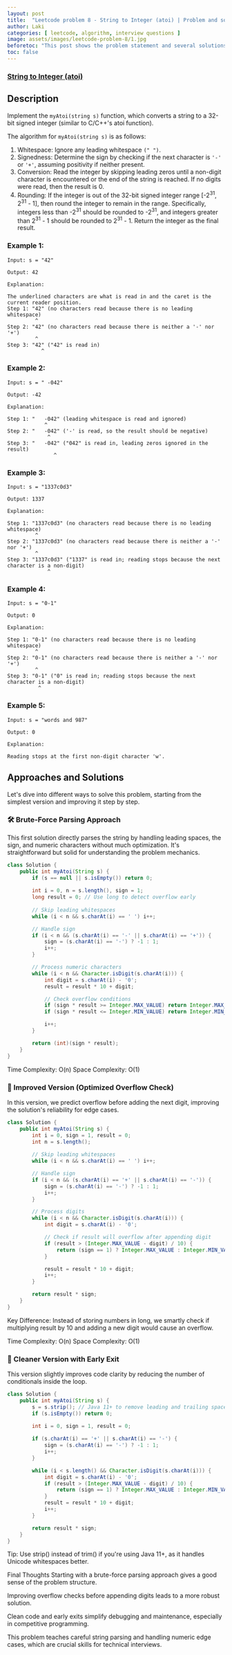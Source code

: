 ```yaml
---
layout: post
title:  "Leetcode problem 8 - String to Integer (atoi) | Problem and solution"
author: Laki
categories: [ leetcode, algorithm, interview questions ]
image: assets/images/leetcode-problem-8/1.jpg
beforetoc: "This post shows the problem statement and several solutions for leetcode String to Integer (atoi) problem"
toc: false
---
```


### [String to Integer (atoi)](https://leetcode.com/problems/string-to-integer-atoi/)

## Description

Implement the `myAtoi(string s)` function, which converts a string to a 32-bit signed integer (similar to C/C++'s atoi function).

The algorithm for `myAtoi(string s)` is as follows:

1. Whitespace: Ignore any leading whitespace `(" ")`.
2. Signedness: Determine the sign by checking if the next character is `'-'` or `'+'`, assuming positivity if neither present.
3. Conversion: Read the integer by skipping leading zeros until a non-digit character is encountered or the end of the string is reached. If no digits were read, then the result is 0.
4. Rounding: If the integer is out of the 32-bit signed integer range [-2<sup>31</sup>, 2<sup>31</sup> - 1], then round the integer to remain in the range. Specifically, integers less than -2<sup>31</sup> should be rounded to -2<sup>31</sup>, and integers greater than 2<sup>31</sup> - 1 should be rounded to 2<sup>31</sup> - 1.
Return the integer as the final result.
 

### Example 1:
```
Input: s = "42"

Output: 42

Explanation:

The underlined characters are what is read in and the caret is the current reader position.
Step 1: "42" (no characters read because there is no leading whitespace)
         ^
Step 2: "42" (no characters read because there is neither a '-' nor '+')
         ^
Step 3: "42" ("42" is read in)
           ^
```
### Example 2:
```
Input: s = " -042"

Output: -42

Explanation:

Step 1: "   -042" (leading whitespace is read and ignored)
            ^
Step 2: "   -042" ('-' is read, so the result should be negative)
             ^
Step 3: "   -042" ("042" is read in, leading zeros ignored in the result)
               ^
```
### Example 3:
```
Input: s = "1337c0d3"

Output: 1337

Explanation:

Step 1: "1337c0d3" (no characters read because there is no leading whitespace)
         ^
Step 2: "1337c0d3" (no characters read because there is neither a '-' nor '+')
         ^
Step 3: "1337c0d3" ("1337" is read in; reading stops because the next character is a non-digit)
             ^
```
### Example 4:

```
Input: s = "0-1"

Output: 0

Explanation:

Step 1: "0-1" (no characters read because there is no leading whitespace)
         ^
Step 2: "0-1" (no characters read because there is neither a '-' nor '+')
         ^
Step 3: "0-1" ("0" is read in; reading stops because the next character is a non-digit)
          ^
```
### Example 5:
```
Input: s = "words and 987"

Output: 0

Explanation:

Reading stops at the first non-digit character 'w'.
```

## Approaches and Solutions

Let's dive into different ways to solve this problem, starting from the simplest version and improving it step by step.

### 🛠️ Brute-Force Parsing Approach
This first solution directly parses the string by handling leading spaces, the sign, and numeric characters without much optimization. It's straightforward but solid for understanding the problem mechanics.

```java
class Solution {
    public int myAtoi(String s) {
        if (s == null || s.isEmpty()) return 0;
        
        int i = 0, n = s.length(), sign = 1;
        long result = 0; // Use long to detect overflow early
        
        // Skip leading whitespaces
        while (i < n && s.charAt(i) == ' ') i++;

        // Handle sign
        if (i < n && (s.charAt(i) == '-' || s.charAt(i) == '+')) {
            sign = (s.charAt(i) == '-') ? -1 : 1;
            i++;
        }

        // Process numeric characters
        while (i < n && Character.isDigit(s.charAt(i))) {
            int digit = s.charAt(i) - '0';
            result = result * 10 + digit;

            // Check overflow conditions
            if (sign * result >= Integer.MAX_VALUE) return Integer.MAX_VALUE;
            if (sign * result <= Integer.MIN_VALUE) return Integer.MIN_VALUE;

            i++;
        }

        return (int)(sign * result);
    }
}
```

Time Complexity: O(n)
Space Complexity: O(1)

### 🚀 Improved Version (Optimized Overflow Check)
In this version, we predict overflow before adding the next digit, improving the solution's reliability for edge cases.

```java
class Solution {
    public int myAtoi(String s) {
        int i = 0, sign = 1, result = 0;
        int n = s.length();
        
        // Skip leading whitespaces
        while (i < n && s.charAt(i) == ' ') i++;

        // Handle sign
        if (i < n && (s.charAt(i) == '+' || s.charAt(i) == '-')) {
            sign = (s.charAt(i) == '-') ? -1 : 1;
            i++;
        }

        // Process digits
        while (i < n && Character.isDigit(s.charAt(i))) {
            int digit = s.charAt(i) - '0';

            // Check if result will overflow after appending digit
            if (result > (Integer.MAX_VALUE - digit) / 10) {
                return (sign == 1) ? Integer.MAX_VALUE : Integer.MIN_VALUE;
            }

            result = result * 10 + digit;
            i++;
        }

        return result * sign;
    }
}
```
Key Difference:
Instead of storing numbers in long, we smartly check if multiplying result by 10 and adding a new digit would cause an overflow.

Time Complexity: O(n)
Space Complexity: O(1)

### 🧠 Cleaner Version with Early Exit
This version slightly improves code clarity by reducing the number of conditionals inside the loop.

```java
class Solution {
    public int myAtoi(String s) {
        s = s.strip(); // Java 11+ to remove leading and trailing spaces
        if (s.isEmpty()) return 0;
        
        int i = 0, sign = 1, result = 0;

        if (s.charAt(i) == '+' || s.charAt(i) == '-') {
            sign = (s.charAt(i) == '-') ? -1 : 1;
            i++;
        }

        while (i < s.length() && Character.isDigit(s.charAt(i))) {
            int digit = s.charAt(i) - '0';
            if (result > (Integer.MAX_VALUE - digit) / 10) {
                return (sign == 1) ? Integer.MAX_VALUE : Integer.MIN_VALUE;
            }
            result = result * 10 + digit;
            i++;
        }

        return result * sign;
    }
}
```
Tip:
Use strip() instead of trim() if you're using Java 11+, as it handles Unicode whitespaces better.

Final Thoughts
Starting with a brute-force parsing approach gives a good sense of the problem structure.

Improving overflow checks before appending digits leads to a more robust solution.

Clean code and early exits simplify debugging and maintenance, especially in competitive programming.

This problem teaches careful string parsing and handling numeric edge cases, which are crucial skills for technical interviews.